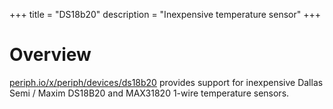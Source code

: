 +++
title = "DS18b20"
description = "Inexpensive temperature sensor"
+++

# Overview

[periph.io/x/periph/devices/ds18b20](https://periph.io/x/periph/devices/ds18b20)
provides support for inexpensive Dallas Semi / Maxim DS18B20 and MAX31820 1-wire
temperature sensors.
